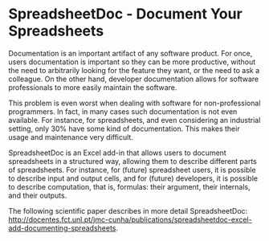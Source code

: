 # SpreadsheetDoc - Document Your Spreadsheets

Documentation is an important artifact of any software product. 
For once, users documentation is important so they can be more productive, 
without the need to arbitrarily looking for the feature they want, or the need to ask a colleague. On the other hand, developer documentation allows for software professionals to more easily maintain the software.

This problem is even worst when dealing with software for non-professional programmers. In fact, in many cases such documentation is not even available. For instance, for spreadsheets, and even considering an industrial setting, only 30% have some kind of documentation. This makes their usage and maintenance very difficult.

SpreadsheetDoc is an Excel add-in that allows users to document spreadsheets in a structured way, allowing them to describe different parts of spreadsheets. For instance, for (future) spreadsheet users, it is possible to describe input and output cells, and for (future) developers, it is possible to describe computation, that is, formulas: their argument, their internals, and their outputs.

The following scientific paper describes in more detail SpreadsheetDoc: http://docentes.fct.unl.pt/jmc-cunha/publications/spreadsheetdoc-excel-add-documenting-spreadsheets.

